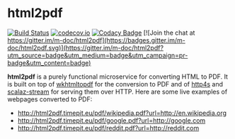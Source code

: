 # html2pdf
[![Build Status](https://travis-ci.org/m-doc/html2pdf.svg?branch=master)](https://travis-ci.org/m-doc/html2pdf)
[![codecov.io](https://codecov.io/github/m-doc/html2pdf/coverage.svg?branch=master)](https://codecov.io/github/m-doc/html2pdf?branch=master)
[![Codacy Badge](https://www.codacy.com/project/badge/f6e5369821064b7d96e0bda990e480ad)](https://www.codacy.com/app/fthomas/html2pdf-ms)
[![Join the chat at https://gitter.im/m-doc/html2pdf](https://badges.gitter.im/m-doc/html2pdf.svg)](https://gitter.im/m-doc/html2pdf?utm_source=badge&utm_medium=badge&utm_campaign=pr-badge&utm_content=badge)

**html2pdf** is a purely functional microservice for converting HTML to PDF.
It is built on top of [wkhtmltopdf][wkhtmltopdf] for the conversion to PDF and
of [http4s][http4s] and [scalaz-stream][scalaz-stream] for serving them over
HTTP. Here are some live examples of webpages converted to PDF:

* http://html2pdf.timepit.eu/pdf/wikipedia.pdf?url=http://en.wikipedia.org
* http://html2pdf.timepit.eu/pdf/google.pdf?url=http://google.com
* http://html2pdf.timepit.eu/pdf/reddit.pdf?url=http://reddit.com

[http4s]: http://http4s.org
[scalaz-stream]: https://github.com/scalaz/scalaz-stream
[wkhtmltopdf]: http://wkhtmltopdf.org
